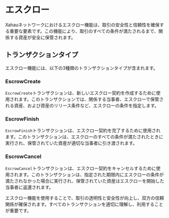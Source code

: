 # エスクロー

Xahauネットワークにおけるエスクロー機能は、取引の安全性と信頼性を確保する重要な要素です。この機能により、取引のすべての条件が満たされるまで、関係する資産が安全に保管されます。

## トランザクションタイプ

エスクロー機能には、以下の3種類のトランザクションタイプが含まれます。

### EscrowCreate

`EscrowCreate`トランザクションは、新しいエスクロー契約を作成するために使用されます。このトランザクションでは、関係する当事者、エスクローで保管される資産、および資産のリリース条件など、エスクローの条件を指定します。

### EscrowFinish

`EscrowFinish`トランザクションは、エスクロー契約を完了するために使用されます。このトランザクションは、エスクローのすべての条件が満たされたときに実行され、保管されていた資産が適切な当事者に引き渡されます。

### EscrowCancel

`EscrowCancel`トランザクションは、エスクロー契約をキャンセルするために使用されます。このトランザクションは、指定された期限内にエスクローの条件が満たされなかった場合に実行され、保管されていた資産はエスクローを開始した当事者に返還されます。

エスクロー機能を使用することで、取引の透明性と安全性が向上し、双方の信頼関係が確保されます。すべてのトランザクションを適切に理解し、利用することが重要です。
